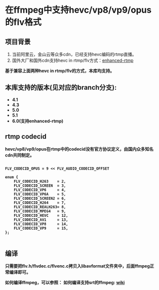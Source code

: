 # 在ffmpeg中支持hevc/vp8/vp9/opus的flv格式
## 项目背景
1. 当前阿里云，金山云等众多cdn，已经支持hevc编码的rtmp直播。
2. 国外大厂和国外cdn支持hevc in rtmp/flv方式：[enhanced-rtmp](https://github.com/veovera/enhanced-rtmp)

<b>基于兼容上面两种hevc in rtmp/flv的方式，本库均支持。<b>

## 本库支持的版本(见对应的branch分支):
* 4.1
* 4.3
* 5.0
* 5.1
* 6.0(支持enhanced-rtmp)

## rtmp codecid
hevc/vp8/vp9/opus在rtmp中的codecid没有官方协议定义，由国内众多知名cdn共同制定。
<pre>
<code>
FLV_CODECID_OPUS = 9 << FLV_AUDIO_CODECID_OFFSET

enum {
    FLV_CODECID_H263    = 2,
    FLV_CODECID_SCREEN  = 3,
    FLV_CODECID_VP6     = 4,
    FLV_CODECID_VP6A    = 5,
    FLV_CODECID_SCREEN2 = 6,
    FLV_CODECID_H264    = 7,
    FLV_CODECID_REALH263= 8,
    FLV_CODECID_MPEG4   = 9,
    FLV_CODECID_HEVC    = 12,
    FLV_CODECID_AV1     = 13,
    FLV_CODECID_VP8     = 14,
    FLV_CODECID_VP9     = 15,
};
</code>
</pre>

## 编译
只需要把flv.h/flvdec.c/flvenc.c拷贝入libavformat文件夹中，后面ffmpeg正常编译即可。

如何编译ffmpeg，可以参照：
如何编译支持srt的ffmpeg: [wiki](https://github.com/runner365/srt_encoder/wiki/How-to-compile-cn)

